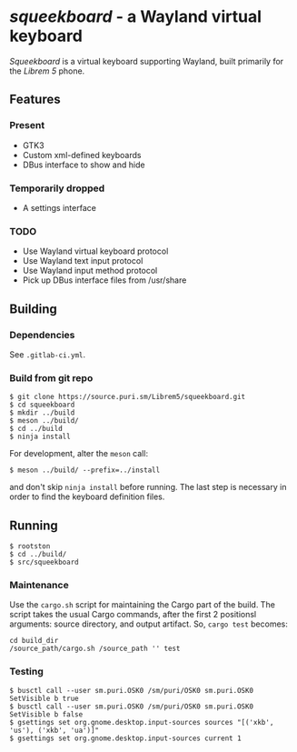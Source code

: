 *squeekboard* - a Wayland virtual keyboard
========================================

*Squeekboard* is a virtual keyboard supporting Wayland, built primarily for the *Librem 5* phone.

Features
--------

### Present

- GTK3
- Custom xml-defined keyboards
- DBus interface to show and hide

### Temporarily dropped

- A settings interface

### TODO

- Use Wayland virtual keyboard protocol
- Use Wayland text input protocol
- Use Wayland input method protocol
- Pick up DBus interface files from /usr/share

Building
--------

### Dependencies

See `.gitlab-ci.yml`.

### Build from git repo

```
$ git clone https://source.puri.sm/Librem5/squeekboard.git
$ cd squeekboard
$ mkdir ../build
$ meson ../build/
$ cd ../build
$ ninja install
```

For development, alter the `meson` call:

```
$ meson ../build/ --prefix=../install
```

and don't skip `ninja install` before running. The last step is necessary in order to find the keyboard definition files.

Running
-------

```
$ rootston
$ cd ../build/
$ src/squeekboard
```

### Maintenance

Use the `cargo.sh` script for maintaining the Cargo part of the build. The script takes the usual Cargo commands, after the first 2 positionsl arguments: source directory, and output artifact. So, `cargo test` becomes:

```
cd build_dir
/source_path/cargo.sh /source_path '' test
```

### Testing

```
$ busctl call --user sm.puri.OSK0 /sm/puri/OSK0 sm.puri.OSK0 SetVisible b true
$ busctl call --user sm.puri.OSK0 /sm/puri/OSK0 sm.puri.OSK0 SetVisible b false
$ gsettings set org.gnome.desktop.input-sources sources "[('xkb', 'us'), ('xkb', 'ua')]"
$ gsettings set org.gnome.desktop.input-sources current 1
```

